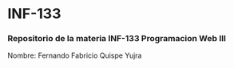 # INF-133
### Repositorio de la materia INF-133 Programacion Web III
Nombre: Fernando Fabricio Quispe Yujra